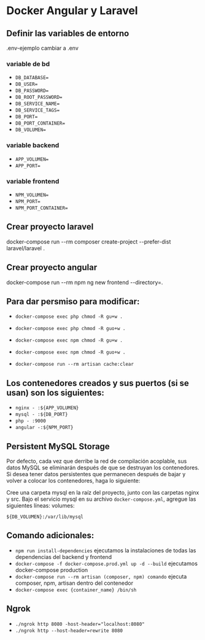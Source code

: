 # Docker Angular y Laravel

## Definir las variables de entorno
.env-ejemplo cambiar a .env

### variable de bd
- `DB_DATABASE=`
- `DB_USER=`
- `DB_PASSWORD=`
- `DB_ROOT_PASSWORD=`
- `DB_SERVICE_NAME=`
- `DB_SERVICE_TAGS=`
- `DB_PORT=`
- `DB_PORT_CONTAINER=`
- `DB_VOLUMEN=`
### variable backend
- `APP_VOLUMEN=`
- `APP_PORT=`
### variable frontend
- `NPM_VOLUMEN=`
- `NPM_PORT=`
- `NPM_PORT_CONTAINER=`

## Crear proyecto laravel
docker-compose run --rm composer create-project --prefer-dist laravel/laravel .

## Crear proyecto angular
docker-compose run --rm npm ng new frontend --directory=.

## Para dar persmiso para modificar:

- `docker-compose exec php chmod -R gu+w .`
- `docker-compose exec php chmod -R guo+w .`

- `docker-compose exec npm chmod -R gu+w .`
- `docker-compose exec npm chmod -R guo+w .`

- `docker-compose run --rm artisan cache:clear`

## Los contenedores creados y sus puertos (si se usan) son los siguientes:

- `nginx - :${APP_VOLUMEN}`
- `mysql - :${DB_PORT}`
- `php - :9000`
- `angular -:${NPM_PORT}`

## Persistent MySQL Storage

Por defecto, cada vez que derribe la red de compilación acoplable, sus datos MySQL se eliminarán después de que se destruyan los contenedores. Si desea tener datos persistentes que permanecen después de bajar y volver a colocar los contenedores, haga lo siguiente:

Cree una carpeta mysql en la raíz del proyecto, junto con las carpetas nginx y src. Bajo el servicio mysql en su archivo `docker-compose.yml`, agregue las siguientes líneas: volumes:

`${DB_VOLUMEN}:/var/lib/mysql`


## Comando adicionales:

- `npm run install-dependencies` ejecutamos la instalaciones de todas las dependencias del backend y frontend
- `docker-compose -f docker-compose.prod.yml up -d --build` ejecutamos docker-compose production
- `docker-compose run --rm artisan (composer, npm) comando` ejecuta composer, npm, artisan dentro del contenedor
- `docker-compose exec {container_name} /bin/sh`

## Ngrok

- `./ngrok http 8080 -host-header="localhost:8080"`
- `./ngrok http --host-header=rewrite 8080`